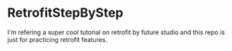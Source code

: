 # RetrofitStepByStep

I'm refering a super cool tutorial on retrofit by future studio and this repo is just for practicing retrofit features.
